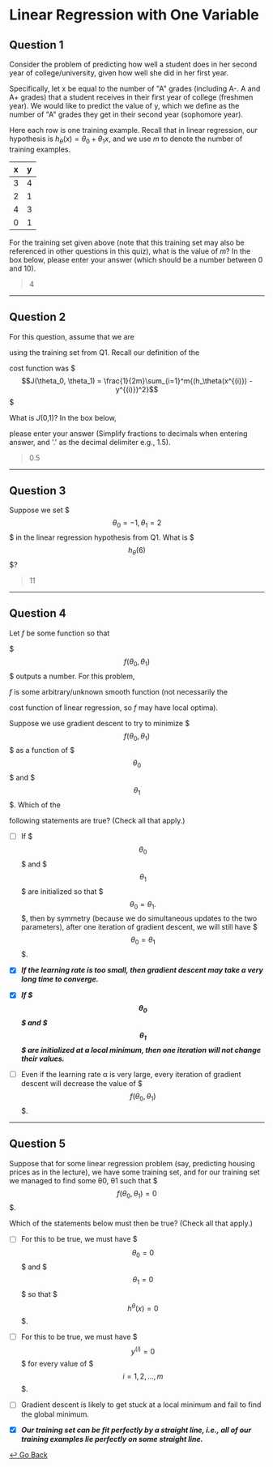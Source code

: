 # Linear Regression with One Variable

## Question 1

Consider the problem of predicting how well a student does in her second year of college/university, given how well she did in her first year.

Specifically, let x be equal to the number of "A" grades (including A-. A and A+ grades) that a student receives in their first year of college (freshmen year). We would like to predict the value of y, which we define as the number of "A" grades they get in their second year (sophomore year).

Here each row is one training example. Recall that in linear regression, our hypothesis is 
$h_\theta(x) = \theta_0 + \theta_1x$, and we use *m* to denote the number of training examples.

| x    | y    |
| ---- | ---- |
| 3    | 4    |
| 2    | 1    |
| 4    | 3    |
| 0    | 1    |

For the training set given above (note that this training set may also be referenced in other questions in this quiz), what is the value of *m*? In the box below, please enter your answer (which should be a number between 0 and 10).

> 4

---

## Question 2

For this question, assume that we are

using the training set from Q1. Recall our definition of the

cost function was $$$J(\theta_0, \theta_1) = \frac{1}{2m}\sum_{i=1}^m{(h_\theta(x^{(i)}) - y^{(i)})^2}$$$

What is *J*(0,1)? In the box below,

please enter your answer (Simplify fractions to decimals when entering answer, and '.' as the decimal delimiter e.g., 1.5).

> 0.5

---

## Question 3

Suppose we set $$$\theta_0 = -1, \theta_1 = 2$$$ in the linear regression hypothesis from Q1. What is $$$h_{\theta}(6)$$$?

> 11

---

## Question 4

Let *f* be some function so that 

$$$f(\theta_0, \theta_1)$$$ outputs a number. For this problem,

*f* is some arbitrary/unknown smooth function (not necessarily the

cost function of linear regression, so *f* may have local optima).

Suppose we use gradient descent to try to minimize $$$f(\theta_0, \theta_1)$$$
as a function of $$$\theta_0$$$ and $$$\theta_1$$$. Which of the

following statements are true? (Check all that apply.)

- [ ] If $$$\theta_0$$$ and $$$\theta_1$$$ are initialized so that $$$\theta_0 = \theta_1.$$$, then by symmetry (because we do simultaneous updates to the two parameters), after one iteration of gradient descent, we will still have $$$\theta_0 = \theta_1$$$.
  
- [x] ***If the learning rate is too small, then gradient descent may take a very long time to converge.***

- [x] ***If $$$\theta_0$$$ and $$$\theta_1$$$ are initialized at a local minimum, then one iteration will not change their values.***

- [ ] Even if the learning rate α is very large, every iteration of gradient descent will decrease the value of $$$f(\theta_0, \theta_1)$$$.

---

## Question 5

Suppose that for some linear regression problem (say, predicting housing prices as in the lecture), we have some training set, and for our training set we managed to find some θ0, θ1 such that $$$f(\theta_0, \theta_1) = 0$$$.

Which of the statements below must then be true? (Check all that apply.)

- [ ] For this to be true, we must have $$$\theta_0 = 0$$$ and $$$\theta_1 = 0$$$ so that $$$h^\theta(x) = 0$$$.
- [ ] For this to be true, we must have $$$y^{(i)} = 0$$$ for every value of $$$i = 1,2,…,m$$$.
- [ ] Gradient descent is likely to get stuck at a local minimum and fail to find the global minimum.
- [x] ***Our training set can be fit perfectly by a straight line, i.e., all of our training examples lie perfectly on some straight line.***



[↩️ Go Back](https://github.com/lisy0123/Coursera_Stanford_Machine_Learning)
